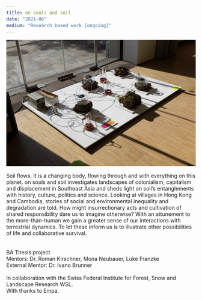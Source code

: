 ```yaml
---
title: on souls and soil 
date: "2021-06"
medium: "Research based work [ongoing]"
---
```

<div class="full">

![Exhibition view at Ars Electronica 2021. Photo: Tom Mesic](./osas.jpg)

</div>
Soil flows. It is a changing body, flowing through and with everything on this planet. 
on souls and soil investigates landscapes of colonialism, capitalism and displacement in Southeast Asia and sheds light on soil’s entanglements with history, culture, politics and science. Looking at villages in Hong Kong and Cambodia, stories of social and environmental inequality and degradation are told. How might insurrectionary acts and cultivation of shared responsibility dare us to imagine otherwise?
With an attunement to the more-than-human we gain a greater sense of our interactions with terrestrial dynamics. To let these inform us is to illustrate other possibilities of life and collaborative survival.
<br>
<br>
<br>
BA Thesis project
<br>
Mentors: Dr. Roman Kirschner, Mona Neubauer, Luke Franzke
<br>
External Mentor: Dr. Ivano Brunner
<br>
<br>
In collaboration with the Swiss Federal Institute for Forest, Snow and Landscape Research WSL.
<br>
With thanks to Empa.